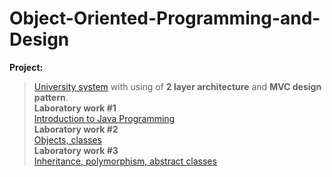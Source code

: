 # Object-Oriented-Programming-and-Design
**Project:**<br/>
> [University system](https://github.com/Assylzhan-Izbassar/Object-Oriented-Programming-and-Design/tree/master/sis3) with using of **2 layer architecture** and **MVC design pattern**.<br/>
**Laboratory work #1**<br/>
> [Introduction to Java Programming](https://github.com/Assylzhan-Izbassar/Object-Oriented-Programming-and-Design/tree/master/lab1/src/lab1)<br/>
**Laboratory work #2**<br/>
> [Objects, classes](https://github.com/Assylzhan-Izbassar/Object-Oriented-Programming-and-Design/tree/master/lab2/src/lab2)<br/>
**Laboratory work #3**<br/>
> [Inheritance, polymorphism, abstract classes]()
